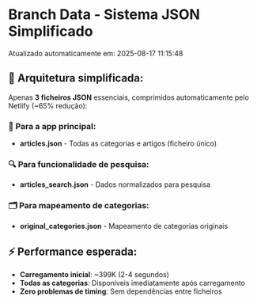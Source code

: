 # Branch Data - Sistema JSON Simplificado
Atualizado automaticamente em: 2025-08-17 11:15:48

## 🎯 Arquitetura simplificada:
Apenas **3 ficheiros JSON** essenciais, comprimidos automaticamente pelo Netlify (~65% redução):

### 📱 Para a app principal:
- **articles.json** - Todas as categorias e artigos (ficheiro único)

### 🔍 Para funcionalidade de pesquisa:
- **articles_search.json** - Dados normalizados para pesquisa

### 🗂️ Para mapeamento de categorias:
- **original_categories.json** - Mapeamento de categorias originais

## ⚡ Performance esperada:
- **Carregamento inicial**: ~399K (2-4 segundos)
- **Todas as categorias**: Disponíveis imediatamente após carregamento
- **Zero problemas de timing**: Sem dependências entre ficheiros
